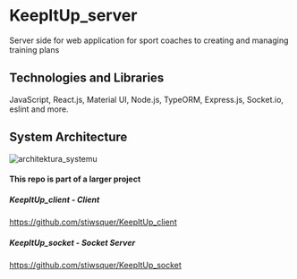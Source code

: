 # KeepItUp_server

Server side for web application for sport coaches to creating and managing training plans

## Technologies and Libraries
JavaScript, React.js, Material UI, Node.js, TypeORM, Express.js, Socket.io, eslint and more.

## System Architecture
![architektura_systemu](https://user-images.githubusercontent.com/50952730/143244210-3008e671-7559-4fb2-8ab7-8314fd899a50.png)

#### This repo is part of a larger project

##### KeepItUp_client - Client
https://github.com/stiwsquer/KeepItUp_client

##### KeepItUp_socket - Socket Server
https://github.com/stiwsquer/KeepItUp_socket


